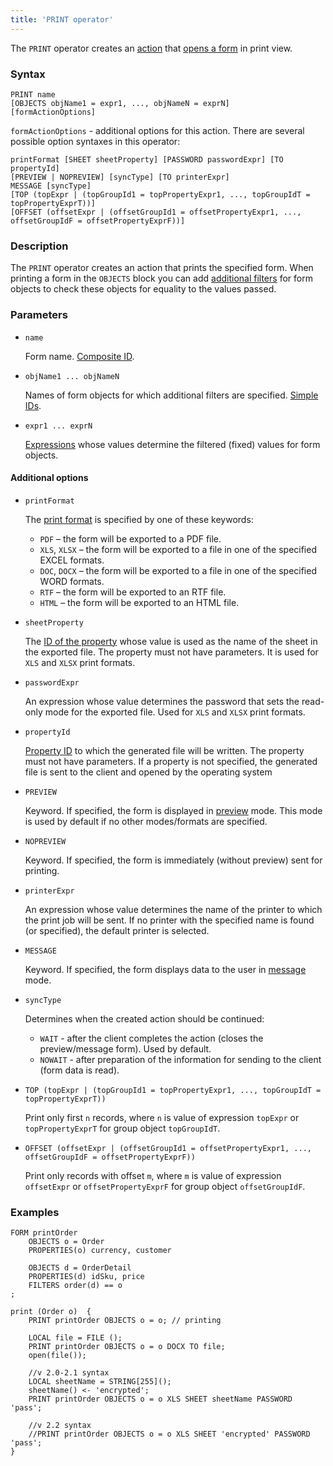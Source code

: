 ```yaml
---
title: 'PRINT operator'
---
```


The `PRINT` operator creates an [action](Actions.md) that [opens a form](In_a_print_view_PRINT.md) in print view. 

### Syntax

```
PRINT name 
[OBJECTS objName1 = expr1, ..., objNameN = exprN]
[formActionOptions] 
```

`formActionOptions` - additional options for this action. There are several possible option syntaxes in this operator:

```
printFormat [SHEET sheetProperty] [PASSWORD passwordExpr] [TO propertyId]
[PREVIEW | NOPREVIEW] [syncType] [TO printerExpr]
MESSAGE [syncType]
[TOP (topExpr | (topGroupId1 = topPropertyExpr1, ..., topGroupIdT = topPropertyExprT))]
[OFFSET (offsetExpr | (offsetGroupId1 = offsetPropertyExpr1, ..., offsetGroupIdF = offsetPropertyExprF))]
```

### Description

The `PRINT` operator creates an action that prints the specified form. When printing a form in the `OBJECTS` block you can add [additional filters](Open_form.md#params) for form objects to check these objects for equality to the values passed.

### Parameters

- `name`

    Form name. [Composite ID](IDs.md#cid).

- `objName1 ... objNameN`

    Names of form objects for which additional filters are specified. [Simple IDs](IDs.md#id).

- `expr1 ... exprN`

    [Expressions](Expression.md) whose values determine the filtered (fixed) values for form objects.

#### Additional options

- `printFormat`

    The [print format](In_a_print_view_PRINT.md#format) is specified by one of these keywords:

    - `PDF` – the form will be exported to a PDF file.
    - `XLS`, `XLSX` – the form will be exported to a file in one of the specified EXCEL formats.
    - `DOC`, `DOCX` – the form will be exported to a file in one of the specified WORD formats.
    - `RTF` – the form will be exported to an RTF file.
    - `HTML` – the form will be exported to an HTML file.

- `sheetProperty`

    The [ID of the property](IDs.md#propertyid) whose value is used as the name of the sheet in the exported file. The property must not have parameters. It is used for `XLS` and `XLSX` print formats.

- `passwordExpr`

    An expression whose value determines the password that sets the read-only mode for the exported file. Used for `XLS` and `XLSX` print formats.

- `propertyId`

    [Property ID](IDs.md#propertyid) to which the generated file will be written. The property must not have parameters. If a property is not specified, the generated file is sent to the client and opened by the operating system

- `PREVIEW`

    Keyword. If specified, the form is displayed in [preview](In_a_print_view_PRINT.md#interactive) mode. This mode is used by default if no other modes/formats are specified.

- `NOPREVIEW`

    Keyword. If specified, the form is immediately (without preview) sent for printing.

- `printerExpr`

    An expression whose value determines the name of the printer to which the print job will be sent. If no printer with the specified name is found (or specified), the default printer is selected.

- `MESSAGE`

    Keyword. If specified, the form displays data to the user in [message](In_a_print_view_PRINT.md#interactive) mode.

- `syncType`

    Determines when the created action should be continued:

    - `WAIT` - after the client completes the action (closes the preview/message form). Used by default.
    - `NOWAIT` - after preparation of the information for sending to the client (form data is read).

- `TOP (topExpr | (topGroupId1 = topPropertyExpr1, ..., topGroupIdT = topPropertyExprT))`

    Print only first `n` records, where `n` is value of expression `topExpr` or `topPropertyExprT` for group object `topGroupIdT`.

- `OFFSET (offsetExpr | (offsetGroupId1 = offsetPropertyExpr1, ..., offsetGroupIdF = offsetPropertyExprF))`

    Print only records with offset `m`, where `m` is value of expression `offsetExpr` or `offsetPropertyExprF` for group object `offsetGroupIdF`.

### Examples

```lsf
FORM printOrder
    OBJECTS o = Order
    PROPERTIES(o) currency, customer

    OBJECTS d = OrderDetail
    PROPERTIES(d) idSku, price
    FILTERS order(d) == o
;

print (Order o)  {
    PRINT printOrder OBJECTS o = o; // printing

    LOCAL file = FILE ();
    PRINT printOrder OBJECTS o = o DOCX TO file;
    open(file());

    //v 2.0-2.1 syntax
    LOCAL sheetName = STRING[255]();
    sheetName() <- 'encrypted';
    PRINT printOrder OBJECTS o = o XLS SHEET sheetName PASSWORD 'pass';

    //v 2.2 syntax
    //PRINT printOrder OBJECTS o = o XLS SHEET 'encrypted' PASSWORD 'pass';
}
```
